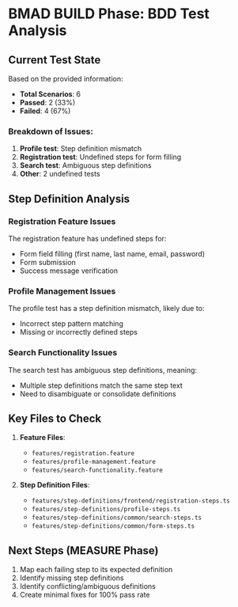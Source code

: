# BMAD BUILD Phase: BDD Test Analysis

## Current Test State

Based on the provided information:
- **Total Scenarios**: 6
- **Passed**: 2 (33%)
- **Failed**: 4 (67%)

### Breakdown of Issues:
1. **Profile test**: Step definition mismatch
2. **Registration test**: Undefined steps for form filling
3. **Search test**: Ambiguous step definitions
4. **Other**: 2 undefined tests

## Step Definition Analysis

### Registration Feature Issues
The registration feature has undefined steps for:
- Form field filling (first name, last name, email, password)
- Form submission
- Success message verification

### Profile Management Issues
The profile test has a step definition mismatch, likely due to:
- Incorrect step pattern matching
- Missing or incorrectly defined steps

### Search Functionality Issues
The search test has ambiguous step definitions, meaning:
- Multiple step definitions match the same step text
- Need to disambiguate or consolidate definitions

## Key Files to Check

1. **Feature Files**:
   - `features/registration.feature`
   - `features/profile-management.feature`
   - `features/search-functionality.feature`

2. **Step Definition Files**:
   - `features/step-definitions/frontend/registration-steps.ts`
   - `features/step-definitions/profile-steps.ts`
   - `features/step-definitions/common/search-steps.ts`
   - `features/step-definitions/common/form-steps.ts`

## Next Steps (MEASURE Phase)
1. Map each failing step to its expected definition
2. Identify missing step definitions
3. Identify conflicting/ambiguous definitions
4. Create minimal fixes for 100% pass rate